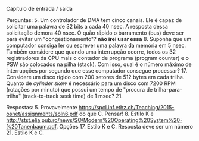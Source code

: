 Capítulo de entrada / saída

Perguntas:
5. Um controlador de DMA tem cinco canais. Ele é capaz de solicitar uma palavra de 32 bits a cada 40 nsec. A resposta dessa solicitação demora 40 nsec. O quão rápido o barramento (bus) deve ser para evitar um "congestionamento"? **não irei usar essa**
8. Suponha que um computador consiga ler ou escrever uma palavra da memória em 5 nsec. Também considere que quando uma interrupção ocorre, todos os 32 registradores da CPU mais o contador de programa (program counter) e o PSW são colocados na pilha (stack). Com isso, qual é o número máximo de interrupções por segundo que esse computador consegue processar?
17. Considere um disco rígido com 200 setores de 512 bytes em cada trilha. Quanto de *cylinder skew* é necessário para um disco com 7200 RPM (rotações por minuto) que possui um tempo de "procura de trilha-para-trilha" (track-to-track seek time) de 1 msec?
21.

Respostas:
5. Provavelmente https://spcl.inf.ethz.ch/Teaching/2015-osnet/assignments/soln6.pdf do que C. Pensar!
8. Estilo K e http://stst.elia.pub.ro/news/SO/Modern%20Operating%20System%20-%20Tanenbaum.pdf. Opções
17. Estilo K e C. Resposta deve ser um número
21. Estilo K e C.
